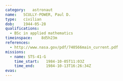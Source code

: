 ```yaml
---
category:	astronaut
name:	SCULLY-POWER, Paul D.
type:	civilian
dob:	1944-05-28
qualifications:
  - BSc in applied mathematics
timeinspace:	8d5h23m
references:
  - http://www.nasa.gov/pdf/740566main_current.pdf
missions:
  - name: STS-41-G
    time_start:   1984-10-05T11:03Z
    time_end:     1984-10-13T16:26:34Z
evas:
---
```

